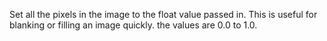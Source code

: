 Set all the pixels in the image to the float value passed in. This is useful for blanking or filling an image quickly. the values are 0.0 to 1.0.
